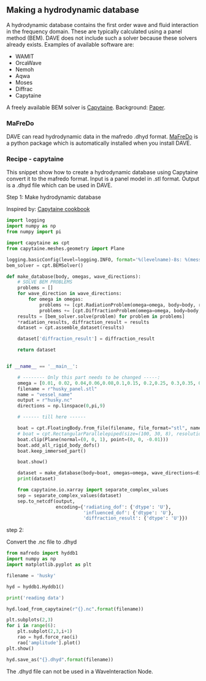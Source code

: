 ## Making a hydrodynamic database


A hydrodynamic database contains the first order wave and fluid interaction in the frequency domain. These are typically calculated using a panel method (BEM). DAVE does not include such a solver because these solvers already exists. Examples of available software are:
- WAMIT
- OrcaWave
- Nemoh
- Aqwa
- Moses
- Diffrac
- Capytaine

A freely available BEM solver is [Capytaine](https://github.com/mancellin/capytaine).
Background: [Paper](https://joss.theoj.org/papers/10.21105/joss.01341).

### MaFreDo

DAVE can read hydrodynamic data in the mafredo .dhyd format. [MaFreDo](https://mafredo.readthedocs.io/en/latest/) is a python package which is automatically installed when you install DAVE. 

### Recipe - capytaine

This snippet show how to create a hydrodynamic database using Capytaine convert it to the mafredo format.
Input is a panel model in .stl format. Output is a .dhyd file which can be used in DAVE.

Step 1: Make hydrodynamic database 

Inspired by: [Capytaine cookbook](https://ancell.in/capytaine/latest/user_manual/cookbook.html)

```python
import logging
import numpy as np
from numpy import pi

import capytaine as cpt
from capytaine.meshes.geometry import Plane

logging.basicConfig(level=logging.INFO, format='%(levelname)-8s: %(message)s')
bem_solver = cpt.BEMSolver()

def make_database(body, omegas, wave_directions):
    # SOLVE BEM PROBLEMS
    problems = []
    for wave_direction in wave_directions:
        for omega in omegas:
            problems += [cpt.RadiationProblem(omega=omega, body=body, radiating_dof=dof) for dof in body.dofs]
            problems += [cpt.DiffractionProblem(omega=omega, body=body, wave_direction=wave_direction)]
    results = [bem_solver.solve(problem) for problem in problems]
    *radiation_results, diffraction_result = results
    dataset = cpt.assemble_dataset(results)

    dataset['diffraction_result'] = diffraction_result

    return dataset


if __name__ == '__main__':

    # -------- Only this part needs to be changed -----:
    omega = [0.01, 0.02, 0.04,0.06,0.08,0.1,0.15, 0.2,0.25, 0.3,0.35, 0.4,0.45, 0.5,0.55, 0.6,0.65, 0.7, 0.8,0.9, 1.0,1.1,1.2,1.4,1.6,1.8,2.0,4.0]
    filename = r"husky_panel.stl"
    name = "vessel_name"
    output = r"husky.nc"
    directions = np.linspace(0,pi,9)

    # ------ till here ------

    boat = cpt.FloatingBody.from_file(filename, file_format="stl", name=name)
    # boat = cpt.RectangularParallelepiped(size=(100, 30, 8), resolution=(40, 12, 8))
    boat.clip(Plane(normal=(0, 0, 1), point=(0, 0, -0.01)))
    boat.add_all_rigid_body_dofs()
    boat.keep_immersed_part()

    boat.show()

    dataset = make_database(body=boat, omegas=omega, wave_directions=directions)
    print(dataset)

    from capytaine.io.xarray import separate_complex_values
    sep = separate_complex_values(dataset)
    sep.to_netcdf(output,
                  encoding={'radiating_dof': {'dtype': 'U'},
                            'influenced_dof': {'dtype': 'U'},
                            'diffraction_result': {'dtype': 'U'}})
```

step 2:

Convert the .nc file to .dhyd

```python
from mafredo import hyddb1
import numpy as np
import matplotlib.pyplot as plt

filename = 'husky'

hyd = hyddb1.Hyddb1()

print('reading data')

hyd.load_from_capytaine(r"{}.nc".format(filename))

plt.subplots(2,3)
for i in range(6):
    plt.subplot(2,3,i+1)
    rao = hyd.force_rao(i)
    rao['amplitude'].plot()
plt.show()

hyd.save_as("{}.dhyd".format(filename))
```

The .dhyd file can not be used in a WaveInteraction Node.

